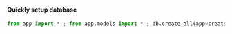 #### Quickly setup database
```python
from app import * ; from app.models import * ; db.create_all(app=create_app())
```